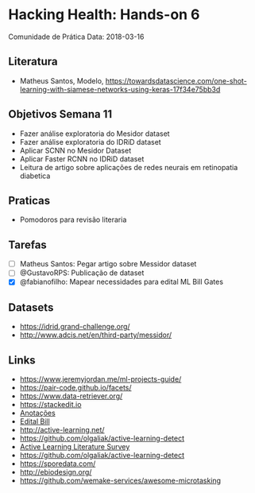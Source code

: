 # Hacking Health: Hands-on 6
Comunidade de Prática 
Data: 2018-03-16

## Literatura

- Matheus Santos, Modelo, https://towardsdatascience.com/one-shot-learning-with-siamese-networks-using-keras-17f34e75bb3d

## Objetivos Semana 11
- Fazer análise exploratoria do Mesidor dataset
- Fazer análise exploratoria do IDRiD dataset
- Aplicar SCNN no Mesidor Dataset
- Aplicar Faster RCNN no IDRiD dataset
- Leitura de artigo sobre aplicações de redes neurais em retinopatia diabetica

## Praticas
- Pomodoros para revisão literaria

## Tarefas
- [ ] Matheus Santos: Pegar artigo sobre Messidor dataset
- [ ] @GustavoRPS: Publicação de dataset
- [x] @fabianofilho: Mapear necessidades para edital ML Bill Gates

## Datasets

- https://idrid.grand-challenge.org/
- http://www.adcis.net/en/third-party/messidor/

## Links 

- https://www.jeremyjordan.me/ml-projects-guide/
- https://pair-code.github.io/facets/
- https://www.data-retriever.org/
- https://stackedit.io
- [Anotações](https://hackmd.io/uoNsFtrHTLy2H0NmYsX_6w)
- [Edital Bill](https://gcgh.grandchallenges.org/challenge/emerging-technologies-new-solutions-global-health-priority-areas-round-23)
- http://active-learning.net/
- https://github.com/olgaliak/active-learning-detect
- [Active Learning Literature Survey](http://burrsettles.com/pub/settles.activelearning.pdf)
- https://github.com/olgaliak/active-learning-detect
- https://sporedata.com/
- http://ebiodesign.org/
- https://github.com/wemake-services/awesome-microtasking